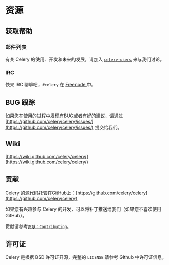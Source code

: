 # 资源

## 获取帮助

### 邮件列表

有关 Celery 的使用、开发和未来的发展，请加入 [`celery-users`](https://groups.google.com/group/celery-users/) 来与我们讨论。

### IRC

快来 IRC 聊聊吧，`#celery` 在 [Freenode ](https://freenode.net/)中。

## BUG 跟踪

如果您在使用的过程中发现有BUG或者有好的建议，请通过 [https://github.com/celery/celery/issues/](https://github.com/celery/celery/issues/) 提交给我们。

## Wiki

[https://wiki.github.com/celery/celery/](https://wiki.github.com/celery/celery/)

## 贡献

Celery 的源代码托管在GitHub上：[https://github.com/celery/celery](https://github.com/celery/celery)

如果您有兴趣参与 Celery 的开发，可以将补丁推送给我们（如果您不喜欢使用GitHub）。

贡献请参考[`贡献：Contributing`](../fu-lu/gong-xian-contributing.md)。

## 许可证

Celery 是根据 BSD 许可证开源，完整的 `LICENSE` 请参考 GIthub 中许可证信息。



